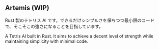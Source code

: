## Artemis (WIP)

Rust 製のテトリス AI です。できるだけシンプルさを保ちつつ最小限のコードで、そこそこの強さになることを目指しています。

A Tetris AI built in Rust. It aims to achieve a decent level of strength while maintaining simplicity with minimal code.
